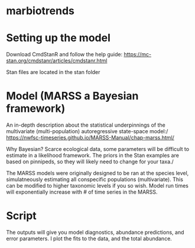 # marbiotrends

# Setting up the model
Download CmdStanR and follow the help guide:
https://mc-stan.org/cmdstanr/articles/cmdstanr.html

Stan files are located in the stan folder

# Model (MARSS a Bayesian framework)
An in-depth description about the statistical underpinnings of the multivariate (multi-population) autoregressive state-space model:/
https://nwfsc-timeseries.github.io/MARSS-Manual/chap-marss.html/

Why Bayesian? Scarce ecological data, some parameters will be difficult to estimate in a likelihood framework.
The priors in the Stan examples are based on pinnipeds, so they will likely need to change for your taxa./

The MARSS models were originally designed to be ran at the species level, simulatneously estimating all conspecific populations (multivariate). This can be modified to higher taxonomic levels if you so wish. Model run times will exponentially increase with # of time series in the MARSS. 

# Script 
The outputs will give you model diagnostics, abundance predictions, and error parameters. I plot the fits to the data, and the total abundance. 
